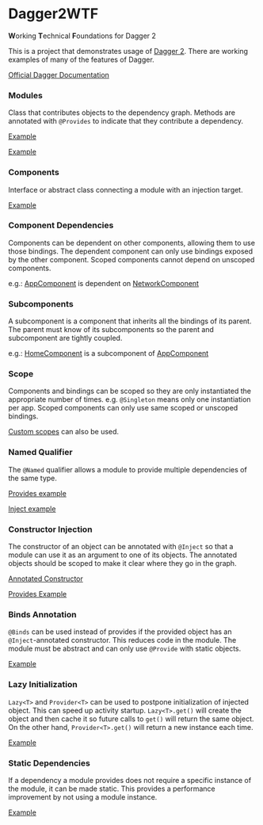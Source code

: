 # Dagger2WTF

<b>W</b>orking <b>T</b>echnical <b>F</b>oundations for Dagger 2

This is a project that demonstrates usage of [Dagger 2](https://google.github.io/dagger/).
There are working examples of many of the features of Dagger.

[Official Dagger Documentation](https://google.github.io/dagger/api/2.0/)

### Modules

Class that contributes objects to the dependency graph.  Methods are
annotated with `@Provides` to indicate that they contribute a dependency.

[Example](/app/src/main/java/ca/benwu/dagger2wtf/home/HomeModule.java)

[Example](/app/src/main/java/ca/benwu/dagger2wtf/network/NetworkModule.java)

### Components

Interface or abstract class connecting a module with an injection target.

[Example](app\src\main\java\ca\benwu\dagger2wtf\application\AppComponent.java)

### Component Dependencies

Components can be dependent on other components, allowing them to use
those bindings.  The dependent component can only use bindings exposed
by the other component.  Scoped components cannot depend on unscoped
components.

e.g.: [AppComponent](app\src\main\java\ca\benwu\dagger2wtf\application\AppComponent.java)
is dependent on
[NetworkComponent](\app\src\main\java\ca\benwu\dagger2wtf\network\NetworkComponent.java)

### Subcomponents

A subcomponent is a component that inherits all the bindings of its
parent.  The parent must know of its subcomponents so the parent and
subcomponent are tightly coupled.

e.g.: [HomeComponent](app\src\main\java\ca\benwu\dagger2wtf\home\HomeComponent.java)
is a subcomponent of
[AppComponent](app\src\main\java\ca\benwu\dagger2wtf\application\AppComponent.java)

### Scope

Components and bindings can be scoped so they are only instantiated the
appropriate number of times.  e.g. `@Singleton` means only one instantiation
per app.  Scoped components can only use same scoped or unscoped bindings.

[Custom scopes](app/src/main/java/ca/benwu/dagger2wtf/activity/ActivityScope.java) can also be used.

### Named Qualifier

The `@Named` qualifier allows a module to provide multiple dependencies
of the same type.

[Provides example](/app/src/main/java/ca/benwu/dagger2wtf/home/HomeModule.java#L25)

[Inject example](/app/src/main/java/ca/benwu/dagger2wtf/home/HomeActivity.java#L30)

### Constructor Injection

The constructor of an object can be annotated with `@Inject` so that a
module can use it as an argument to one of its objects.  The annotated
objects should be scoped to make it clear where they go in the graph.

[Annotated Constructor](/app/src/main/java/ca/benwu/dagger2wtf/utils/Child1Utils.java)

[Provides Example](/app/src/main/java/ca/benwu/dagger2wtf/home/HomeModule.java#L28)

### Binds Annotation

`@Binds` can be used instead of provides if the provided object has an
`@Inject`-annotated constructor.  This reduces code in the module.  The
module must be abstract and can only use `@Provide` with static objects.

[Example](/app/src/main/java/ca/benwu/dagger2wtf/comments/CommentUtilsModule.java)

### Lazy Initialization

`Lazy<T>` and `Provider<T>` can be used to postpone initialization of injected object.
This can speed up activity startup.  `Lazy<T>.get()` will create the
 object and then cache it so future calls to `get()` will return the
 same object.  On the other hand, `Provider<T>.get()` will return a new
 instance each time.

[Example](/app/src/main/java/ca/benwu/dagger2wtf/home/HomeActivity.java#L30)

### Static Dependencies

If a dependency a module provides does not require a specific instance
of the module, it can be made static.  This provides a performance
improvement by not using a module instance.

[Example](/app/src/main/java/ca/benwu/dagger2wtf/home/HomeModule.java#L28)
